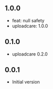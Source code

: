 ## 1.0.0

- feat: null safety
- uploadcare: 1.0.0

## 0.1.0

- uploadcare 0.2.0

## 0.0.1

- Initial version
